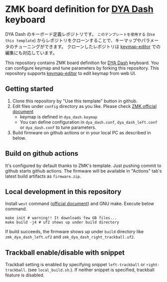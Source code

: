 # ZMK board definition for [DYA Dash](https://github.com/cormoran/dya-dash-keyboard) keyboard

DYA Dash のキーボード定義レポジトリです。
`このテンプレートを使用する` (`Use this template`) からレポジトリをクローンすることで、キーマップやパラメータのチューニングができます。
クローンしたレポジトリは [keymap-editor](https://nickcoutsos.github.io/keymap-editor/) での編集にも対応しています。

This repository contains ZMK board definition for [DYA Dash](https://github.com/cormoran/dya-dash-keyboard) keyboard.
You can configure keymap and tune parameters by forking this repository.
This repository supports [keymap-editor](https://nickcoutsos.github.io/keymap-editor/) to edit keymap from web UI.

## Getting started

1. Clone this repository by "Use this template" button in github.
2. Edit files under `config` directory as you like. Please check [ZMK official document](https://zmk.dev/docs/customization)
   - keymap is defined in `dya_dash.keymap`
   - You can define configuration in `dya_dash.conf`, `dya_dash_left.conf` or `dya_dash.conf` to tune parameters.
3. Build firmware on github actions or in your local PC as described in below.

## Build on github actions

It's configured by default thanks to ZMK's template. Just pushing commit to github starts github actions.
The firmware will be available in "Actions" tab's latest build artifacts as `firmware.zip`.

## Local development in this repository

Install `west` command ([official document](https://docs.zephyrproject.org/latest/develop/west/install.html)) and GNU make. Execute below command.

```
make init # warning!! It downloads few GB files...
make build -j4 # uf2 shows up under build directory
```

If build succeeds, the firmware shows up under `build` directory like `zmk_dya_dash_left.uf2` and `zmk_dya_dash_right_trackball.uf2`.

## Trackball enable/disable with snippet

Trackball setting is enabled by specifying snippet `left-trackball` or `right-trackball`. (see `local_build.sh`.).
If neither snippet is specified, trackball feature is disabled.
